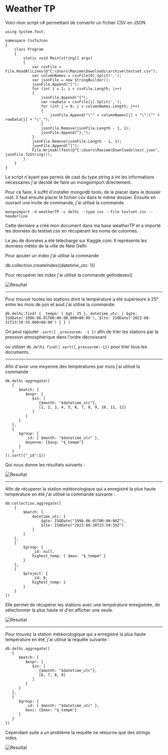 # Weather TP

Voici mon script c# permettant de convertir un fichier CSV en JSON
```
using System.Text;

namespace CsvToJson
{
    class Program
    {
        static void Main(string[] args)
        {
            var csvFile = File.ReadAllLines(@"C:\Users\Maxime\Downloads\archive\testset.csv");
            var columnNames = csvFile[0].Split(',');
            var jsonFile = new StringBuilder();
            jsonFile.Append("[");
            for (int i = 1; i < csvFile.Length; i++)
            {
                jsonFile.Append("{");
                var rowData = csvFile[i].Split(',');
                for (int j = 0; j < columnNames.Length; j++)
                {
                    jsonFile.Append("\"" + columnNames[j] + "\":\"" + rowData[j] + "\",");
                }
                jsonFile.Remove(jsonFile.Length - 1, 1);
                jsonFile.Append("},");
            }
            jsonFile.Remove(jsonFile.Length - 1, 1);
            jsonFile.Append("]");
            File.WriteAllText(@"C:\Users\Maxime\Downloads\test.json", jsonFile.ToString());
        }
    }
}
```
Le script n'ayant pas permis de cast du type string à int les informations nécessaires j'ai décidé de faire un mongoimport directement.

Pour ce faire, il suffit d'installer mongodb tools, de le placer dans le dossier root. 
Il faut ensuite placer le fichier csv dans le même dossier. Ensuite en ouvrant une invite de commande, j'ai utilisé la commande 
```
mongoimport -d weatherTP -c delhi --type csv --file testset.csv --headerline  
```
Cette dernière a créé mon document dans ma base weatherTP et a importé les données du testset.csv en récupérant les noms de colonnes.

Le jeu de données a été téléchargé sur Kaggle.com. Il représente les données météo de la ville de New Delhi

Pour ajouter un index j'ai utilisé la commande

db.collection.createIndex({datetime_utc: 1})

Pour récupérer les index j'ai utilisé la commande getIndexes()

![Resultat](./img/tp/GetIndexes().png)

---

Pour trouver toutes les stations dont la température a été supérieure à 25° entre les mois de juin et aout j'ai utilisé la commande:

```
db.delhi.find( { _tempm: { $gt: 25 }, datetime_utc: { $gte: ISODate('1996-06-01T00:00:00.000+00:00'), $lte: ISODate('2023-08-31T23:59:59.000+00:00') } } )
```
On peut rajouter ``` .sort({ _pressurem: -1 }) ``` afin de trier les stations par la pression atmosphérique dans l'ordre décroissant

ou utiliser ``` db.delhi.find().sort({_pressurem:-1}) ``` pour trier tous les documents.

---

Afin d'avoir une moyenne des températures par mois j'ai utilisé la commande : 

``` 
db.delhi.aggregate([
   {
      $match: {
         $expr: {
            $in: [
               {$month: "$datetime_utc"},
               [1, 2, 3, 4, 5, 6, 7, 8, 9, 10, 11, 12]
            ]
         }
      }
   },
   {
      $group: {
         _id: { $month: "$datetime_utc" },
         moyenne: {$avg: "$_tempm"}
      }
   }
]).sort({"_id":1})
```
Qui nous donne les résultats suivants :

![Resultat](./img/tp/AverageTemp.png)

---

Afin de récuperer la station météorologique qui a enregistré la plus haute température en été j'ai utilisé la commande suivante : 

``` 
db.collection.aggregate([
    {
        $match: {
            datetime_utc: {
                $gte: ISODate("1996-06-01T00:00:00Z"),
                $lte: ISODate("2023-09-30T23:59:59Z")
            }
        }
    },
    {
        $group: {
            _id: null,
            highest_temp: { $max: "$_tempm" }
        }
    },
    {
        $project: {
            _id: 0,
            highest_temp: 1
        }
    }
])
```
Elle permet de récupérer les stations avec une température enregistrée, de sélectionner la plus haute et d'en afficher une seule.

![Resultat](./img/tp/HottestTemp.png)

---

Pour trouvez la station météorologique qui a enregistré la plus haute température en été, j'ai utilisé la requête suivante : 

```
db.delhi.aggregate([
   {
      $match: {
         $expr: {
            $in: [
               {$month: "$datetime_utc"},
               [6, 7, 8, 9]
            ]
         }
      }
   },
   {
      $group: {
         _id: { $month: "$datetime_utc" },
         maxi: {$max: "$_tempm"}
      }
   }
])
```
Cependant suite a un problème la requête ne retourne que des strings vides.

![Resultat](./img/tp/TempEté.png)


